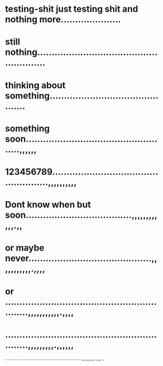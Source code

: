 # testing-shit just testing shit and  nothing more.....................
# still nothing........................................................
# thinking about something.............................................
# something soon...................................................,,,,,,
# 123456789....................................................,,,,,,,,,,
# Dont know when but soon.....................................,,,,,,,,,,,,.,,
# or maybe never...........................................,,,,,,,,,,,.,,,,
# or .............................................................,,,,,,,,,,,.,,,,
# .............................................................,,,,,,,,,.,,,,,,
..............................................................,,,,,,,,,,,.,,,,
,
